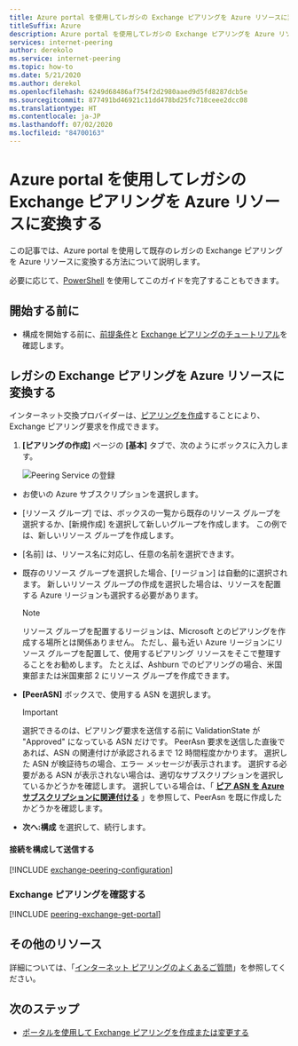 ```yaml
---
title: Azure portal を使用してレガシの Exchange ピアリングを Azure リソースに変換する
titleSuffix: Azure
description: Azure portal を使用してレガシの Exchange ピアリングを Azure リソースに変換する
services: internet-peering
author: derekolo
ms.service: internet-peering
ms.topic: how-to
ms.date: 5/21/2020
ms.author: derekol
ms.openlocfilehash: 6249d68486af754f2d2980aaed9d5fd8287dcb5e
ms.sourcegitcommit: 877491bd46921c11dd478bd25fc718ceee2dcc08
ms.translationtype: HT
ms.contentlocale: ja-JP
ms.lasthandoff: 07/02/2020
ms.locfileid: "84700163"
---
```

# <a name="convert-a-legacy-exchange-peering-to-an-azure-resource-by-using-the-azure-portal"></a>Azure portal を使用してレガシの Exchange ピアリングを Azure リソースに変換する

この記事では、Azure portal を使用して既存のレガシの Exchange ピアリングを Azure リソースに変換する方法について説明します。

必要に応じて、[PowerShell](howto-legacy-exchange-powershell.md) を使用してこのガイドを完了することもできます。

## <a name="before-you-begin"></a>開始する前に
* 構成を開始する前に、[前提条件](prerequisites.md)と [Exchange ピアリングのチュートリアル](walkthrough-exchange-all.md)を確認します。

## <a name="convert-a-legacy-exchange-peering-to-an-azure-resource"></a>レガシの Exchange ピアリングを Azure リソースに変換する

インターネット交換プロバイダーは、[ピアリングを作成]( https://go.microsoft.com/fwlink/?linkid=2129593)することにより、Exchange ピアリング要求を作成できます。

1. **[ピアリングの作成]** ページの **[基本]** タブで、次のようにボックスに入力します。

   ![Peering Service の登録](./media/setup-basics-tab.png)

* お使いの Azure サブスクリプションを選択します。

* [リソース グループ] では、ボックスの一覧から既存のリソース グループを選択するか、[新規作成] を選択して新しいグループを作成します。 この例では、新しいリソース グループを作成します。

* [名前] は、リソース名に対応し、任意の名前を選択できます。

* 既存のリソース グループを選択した場合、[リージョン] は自動的に選択されます。 新しいリソース グループの作成を選択した場合は、リソースを配置する Azure リージョンも選択する必要があります。

  >[!NOTE]
  >リソース グループを配置するリージョンは、Microsoft とのピアリングを作成する場所とは関係ありません。 ただし、最も近い Azure リージョンにリソース グループを配置して、使用するピアリング リソースをそこで整理することをお勧めします。 たとえば、Ashburn でのピアリングの場合、米国東部または米国東部 2 にリソース グループを作成できます。

* **[PeerASN]** ボックスで、使用する ASN を選択します。

  >[!IMPORTANT]  
  >選択できるのは、ピアリング要求を送信する前に ValidationState が "Approved" になっている ASN だけです。 PeerAsn 要求を送信した直後であれば、ASN の関連付けが承認されるまで 12 時間程度かかります。 選択した ASN が検証待ちの場合、エラー メッセージが表示されます。 選択する必要がある ASN が表示されない場合は、適切なサブスクリプションを選択しているかどうかを確認します。 選択している場合は、「 **[ピア ASN を Azure サブスクリプションに関連付ける](https://go.microsoft.com/fwlink/?linkid=2129592)** 」を参照して、PeerAsn を既に作成したかどうかを確認します。

* **次へ:構成** を選択して、続行します。


#### <a name="configure-connections-and-submit"></a>接続を構成して送信する
[!INCLUDE [exchange-peering-configuration](./includes/exchange-portal-configuration-legacy.md)]

### <a name="verify-exchange-peering"></a><a name=get></a>Exchange ピアリングを確認する
[!INCLUDE [peering-exchange-get-portal](./includes/exchange-portal-get.md)]

## <a name="additional-resources"></a>その他のリソース

詳細については、「[インターネット ピアリングのよくあるご質問](faqs.md)」を参照してください。

## <a name="next-steps"></a>次のステップ

* [ポータルを使用して Exchange ピアリングを作成または変更する](howto-exchange-portal.md)
